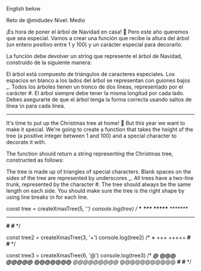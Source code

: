English below

Reto de @midudev
Nivel: Medio


¡Es hora de poner el árbol de Navidad en casa! 🎄 Pero este año queremos que sea especial. Vamos a crear una función que recibe la altura del árbol (un entero positivo entre 1 y 100) y un carácter especial para decorarlo.

La función debe devolver un string que represente el árbol de Navidad, construido de la siguiente manera:

El árbol está compuesto de triángulos de caracteres especiales.
Los espacios en blanco a los lados del árbol se representan con guiones bajos _.
Todos los árboles tienen un tronco de dos líneas, representado por el carácter #.
El árbol siempre debe tener la misma longitud por cada lado.
Debes asegurarte de que el árbol tenga la forma correcta usando saltos de línea \n para cada línea.


-----------------------------------------------------------------------------------------------------------------------------------------------------------------------------------

It's time to put up the Christmas tree at home! 🎄 But this year we want to make it special. We're going to create a function that takes the height of the tree (a positive integer between 1 and 100) and a special character to decorate it with.

The function should return a string representing the Christmas tree, constructed as follows:

The tree is made up of triangles of special characters.
Blank spaces on the sides of the tree are represented by underscores _.
All trees have a two-line trunk, represented by the character #.
The tree should always be the same length on each side.
You should make sure the tree is the right shape by using line breaks \n for each line.

const tree = createXmasTree(5, '*')
console.log(tree)
/*
____*____
___***___
__*****__
_*******_
*********
____#____
____#____
*/

const tree2 = createXmasTree(3, '+')
console.log(tree2)
/*
__+__
_+++_
+++++
__#__
__#__
*/

const tree3 = createXmasTree(6, '@')
console.log(tree3)
/*
_____@_____
____@@@____
___@@@@@___
__@@@@@@@__
_@@@@@@@@@_
@@@@@@@@@@@
_____#_____
_____#_____
*/